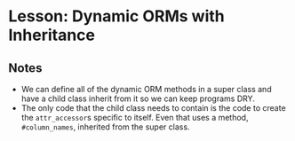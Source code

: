 # Lesson: Dynamic ORMs with Inheritance

## Notes

- We can define all of the dynamic ORM methods in a super class and have a child class inherit from it so we can keep programs DRY.
- The only code that the child class needs to contain is the code to create the `attr_accessor`s specific to itself. Even that uses a method, `#column_names`, inherited from the super class.